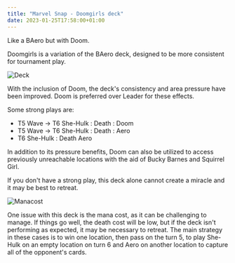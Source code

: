 ```yaml
---
title: "Marvel Snap - Doomgirls deck"
date: 2023-01-25T17:58:00+01:00
---
```


Like a BAero but with Doom.

<!--more-->

Doomgirls is a variation of the BAero deck, designed to be more consistent for tournament play.

![Deck](/posts/doomgirls/deck.png)

With the inclusion of Doom, the deck's consistency and area pressure have been improved. Doom is preferred over Leader for these effects.

Some strong plays are:
- T5 Wave -> T6 She-Hulk : Death : Doom
- T5 Wave -> T6 She-Hulk : Death : Aero
- T6 She-Hulk : Death Aero

In addition to its pressure benefits, Doom can also be utilized to access previously unreachable locations with the aid of Bucky Barnes and Squirrel Girl.

If you don't have a strong play, this deck alone cannot create a miracle and it may be best to retreat.

![Manacost](/posts/doomgirls/manacost.png)

One issue with this deck is the mana cost, as it can be challenging to manage. If things go well, the death cost will be low, but if the deck isn't performing as expected, it may be necessary to retreat. The main strategy in these cases is to win one location, then pass on the turn 5, to play She-Hulk on an empty location on turn 6 and Aero on another location to capture all of the opponent's cards.